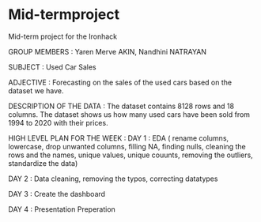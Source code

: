 # Mid-termproject
Mid-term project for the Ironhack


GROUP MEMBERS : Yaren Merve AKIN, Nandhini NATRAYAN

SUBJECT : Used Car Sales

ADJECTIVE : Forecasting on the sales of the used cars based on the dataset we have.

DESCRIPTION OF THE DATA : The dataset contains 8128 rows and 18 columns. The dataset shows us how many used cars have been sold from 1994 to 2020 with their prices.

HIGH LEVEL PLAN FOR THE WEEK : 
DAY 1 : EDA ( rename columns, lowercase, drop unwanted columns, filling NA, finding nulls, cleaning the rows and the names, unique values, unique couunts, removing the outliers, standardize the data)

DAY 2 : Data cleaning, removing the typos, correcting datatypes

DAY 3 : Create the dashboard

DAY 4 : Presentation Preperation
